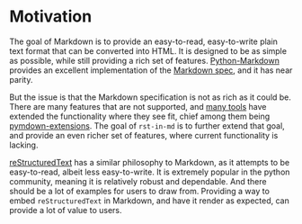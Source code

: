 # Motivation

The goal of Markdown is to provide an easy-to-read, easy-to-write plain text format that can be converted into HTML. It is designed to be as simple as possible, while still providing a rich set of features. [Python-Markdown](https://python-markdown.github.io/) provides an excellent implementation of the [Markdown spec](https://daringfireball.net/projects/markdown/syntax), and it has near parity.

But the issue is that the Markdown specification is not as rich as it could be. There are many features that are not supported, and [many tools](https://github.com/Python-Markdown/markdown/wiki/Third-Party-Extensions) have extended the functionality where they see fit, chief among them being [pymdown-extensions](https://facelessuser.github.io/pymdown-extensions/). The goal of `rst-in-md` is to further extend that goal, and provide an even richer set of features, where current functionality is lacking.

[reStructuredText](https://docutils.sourceforge.io/rst.html) has a similar philosophy to Markdown, as it attempts to be easy-to-read, albeit less easy-to-write. It is extremely popular in the python community, meaning it is relatively robust and dependable. And there should be a lot of examples for users to draw from. Providing a way to embed `reStructuredText` in Markdown, and have it render as expected, can provide a lot of value to users.
